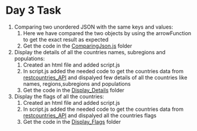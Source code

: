 # Day 3 Task

1. Comparing two unordered JSON with the same keys and values:
   1. Here we have compared the two objects by using the arrowFunction to get the exact result as expected
   2. Get the code in the [ComparingJson.js](./ComparingJSON/) folder
2. Display the details of all the countries names, subregions and populations:
   1. Created an html file and added script.js
   2. In script.js added the needed code to get the countries data from [restcountries_API](https://restcountries.com/v3.1/all) and dispalyed few details of all the countries like names, regions,subregions and populations
   3. Get the code in the [Display_Details](./Display%20Details/) folder
3. Display the flags of all the countries:
   1. Created an html file and added script.js
   2. In script.js added the needed code to get the countries data from [restcountries_API](https://restcountries.com/v3.1/all) and dispalyed all the countries flags
   3. Get the code in the [Display_Flags](./Display%20Flag/) folder
   